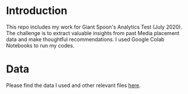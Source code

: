 # Introduction
This repo includes my work for Giant Spoon's Analytics Test (July 2020). The challenge is to extract valuable insights from past Media placement data and make thoughtful recommendations.
I used Google Colab Notebooks to run my codes.

# Data
Please find the data I used and other relevant files [here](https://docs.google.com/spreadsheets/d/1M8hPhujdhCMx8yLmo9xxopVOcivaEBv_WGTYlz6yPXU/edit?usp=sharing).
